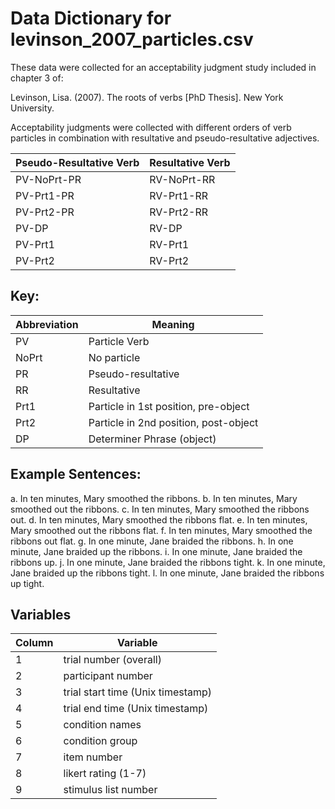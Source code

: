 # Data Dictionary for levinson_2007_particles.csv

These data were collected for an acceptability judgment study included 
in chapter 3 of:

Levinson, Lisa. (2007). The roots of verbs [PhD Thesis]. New York University.

Acceptability judgments were collected with different orders of 
verb particles in combination with resultative and pseudo-resultative
adjectives. 

| Pseudo-Resultative   Verb | Resultative Verb |
|---------------------------|------------------|
| PV-NoPrt-PR               | RV-NoPrt-RR      |
| PV-Prt1-PR                | RV-Prt1-RR       |
| PV-Prt2-PR                | RV-Prt2-RR       |
| PV-DP                     | RV-DP            |
| PV-Prt1                   | RV-Prt1          |
| PV-Prt2                   | RV-Prt2          |

## Key: 

| Abbreviation | Meaning                               |
|--------------|---------------------------------------|
| PV           | Particle Verb                         |
| NoPrt        | No particle                           |
| PR           | Pseudo-resultative                    |
| RR           | Resultative                           |
| Prt1         | Particle in 1st position, pre-object  |
| Prt2         | Particle in 2nd position, post-object |
| DP           | Determiner Phrase (object)            |

## Example Sentences:

a. In ten minutes, Mary smoothed the ribbons. 
b. In ten minutes, Mary smoothed out the ribbons. 
c. In ten minutes, Mary smoothed the ribbons out. 
d. In ten minutes, Mary smoothed the ribbons flat. 
e. In ten minutes, Mary smoothed out the ribbons flat. 
f. In ten minutes, Mary smoothed the ribbons out flat. 
g. In one minute, Jane braided the ribbons. 
h. In one minute, Jane braided up the ribbons. 
i. In one minute, Jane braided the ribbons up. 
j. In one minute, Jane braided the ribbons tight. 
k. In one minute, Jane braided up the ribbons tight. 
l. In one minute, Jane braided the ribbons up tight. 

## Variables

| Column  | Variable                          |
|---------|-----------------------------------|
| 1       | trial number (overall)            |
| 2       | participant number                |
| 3       | trial start time (Unix timestamp) |
| 4       | trial end time (Unix timestamp)   |
| 5       | condition names                   |
| 6       | condition group                   |
| 7       | item number                       |
| 8       | likert rating (1-7)               |
| 9       | stimulus list number              |